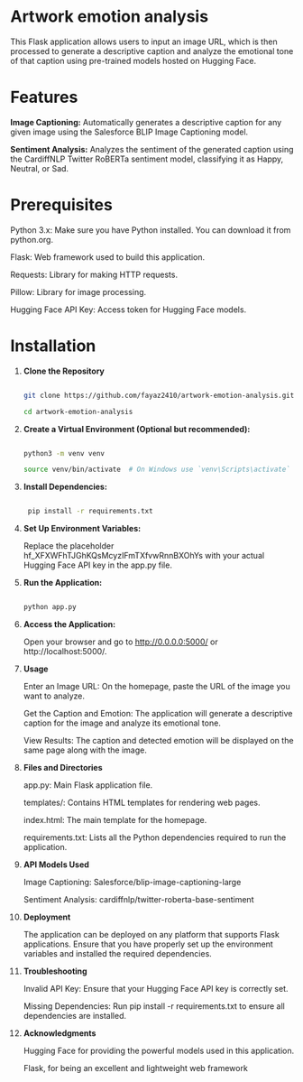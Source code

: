 # Artwork emotion analysis

 This Flask application allows users to input an image URL, which is then processed to generate a descriptive caption and analyze the emotional tone of that caption using pre-trained models hosted on Hugging Face.

# Features

 **Image Captioning:** Automatically generates a descriptive caption for any given image using the Salesforce BLIP Image Captioning model.

 **Sentiment Analysis:** Analyzes the sentiment of the generated caption using the CardiffNLP Twitter RoBERTa sentiment model, classifying it as Happy, Neutral, or Sad.

# Prerequisites

 Python 3.x: Make sure you have Python installed. You can download it from python.org.

 Flask: Web framework used to build this application.

 Requests: Library for making HTTP requests.

 Pillow: Library for image processing.

 Hugging Face API Key: Access token for Hugging Face models.

# Installation


1. **Clone the Repository**


    ```bash

    git clone https://github.com/fayaz2410/artwork-emotion-analysis.git
   
    cd artwork-emotion-analysis

2. **Create a Virtual Environment (Optional but recommended):**
   
   ```bash
   
   python3 -m venv venv

   source venv/bin/activate  # On Windows use `venv\Scripts\activate`

3. **Install Dependencies:**
     
    ```bash
    
     pip install -r requirements.txt

4. **Set Up Environment Variables:**

    Replace the placeholder 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 with your actual Hugging Face API key in the app.py file.

5. **Run the Application:**
     
    ```bash

    python app.py

6. **Access the Application:**

    Open your browser and go to http://0.0.0.0:5000/ or http://localhost:5000/.

7. **Usage**

   Enter an Image URL: On the homepage, paste the URL of the image you want to analyze.

   Get the Caption and Emotion: The application will generate a descriptive caption for the image and analyze its emotional tone.

   View Results: The caption and detected emotion will be displayed on the same page along with the image.

8. **Files and Directories**

   app.py: Main Flask application file.

   templates/: Contains HTML templates for rendering web pages.

   index.html: The main template for the homepage.

   requirements.txt: Lists all the Python dependencies required to run the application.

9. **API Models Used**

    Image Captioning: Salesforce/blip-image-captioning-large

    Sentiment Analysis: cardiffnlp/twitter-roberta-base-sentiment

10. **Deployment**

     The application can be deployed on any platform that supports Flask applications. Ensure that you have properly set up the environment variables and installed the required dependencies.

11. **Troubleshooting**

     Invalid API Key: Ensure that your Hugging Face API key is correctly set.

     Missing Dependencies: Run pip install -r requirements.txt to ensure all dependencies are installed.

12. **Acknowledgments**

    Hugging Face for providing the powerful models used in this application.

    Flask, for being an excellent and lightweight web framework



   
   
